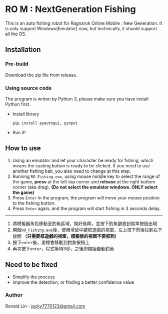 # RO M : NextGeneration Fishing

This is an auto fishing robot for Ragnarok Online Mobile : New Generation. It is only support Windows(Emulator) now, but technically, it shuold support all the OS.

## Installation

### Pre-build

Download the zip file from release.

### Using source code

The program is writen by Python 3, please make sure you have install Python first.

* Install library
  
  `pip install pyautogui, pynput`

* Run it!

## How to use

1. Using an emulator and let your character be ready for fishing, which means the casting button is ready to be clicked. If you need to use another fishing bait, you also need to change at this step.
2. Running `RO_Fishing.exe`, using mouse middle key to select the range of the game, **press** at the left top corner and **release** at the right bottom corner (aka drag). **(Do not select the emulator windows. ONLY select the game)**
3. Press `Enter` in the program, the program will move your mouse position to the fishing button.
4. Press `Enter` again, and the program will start fishing in 3 seconds delay.

---

1. 將模擬器角色移動至釣魚區域，換好魚餌，並按下釣魚鍵直到拋竿按鈕出現
2. 開啟`RO_Fishing.exe`後，使用滑鼠中鍵框遊戲的視窗，左上按下然後拉到右下放開 **（只需要框遊戲的視窗，模擬器的視窗不要框到）**
3. 按下`enter`後，游標會移動到釣魚按鈕上
4. 再次按下`enter`，程式等待3秒，之後即開始自動釣魚

## Need to be fixed

* Simplify the process
* Improve the detection, or finding a better confidence value

### Author

Ronald Lin - jacky7770123@gmail.com
